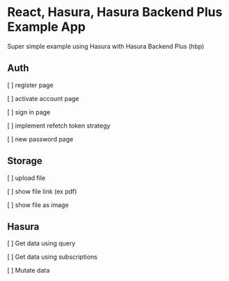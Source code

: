 # React, Hasura, Hasura Backend Plus Example App

Super simple example using Hasura with Hasura Backend Plus (hbp)

## Auth

[ ] register page

[ ] activate account page

[ ] sign in page

[ ] implement refetch token strategy

[ ] new password page

## Storage

[ ] upload file

[ ] show file link (ex pdf)

[ ] show file as image

## Hasura

[ ] Get data using query

[ ] Get data using subscriptions

[ ] Mutate data
